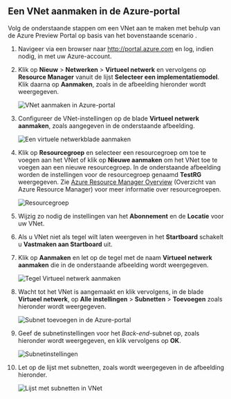 ## Een VNet aanmaken in de Azure-portal
Volg de onderstaande stappen om een VNet aan te maken met behulp van de Azure Preview Portal op basis van het bovenstaande scenario .

1. Navigeer via een browser naar http://portal.azure.com en log, indien nodig, in met uw Azure-account.
2. Klik op **Nieuw** > **Netwerken** > **Virtueel netwerk** en vervolgens op **Resource Manager** vanuit de lijst **Selecteer een implementatiemodel**. Klik daarna op **Aanmaken**, zoals in de afbeelding hieronder wordt weergegeven.
   
    ![VNet aanmaken in Azure-portal](./media/virtual-networks-create-vnet-arm-pportal-include/vnet-create-arm-pportal-figure1.gif)
3. Configureer de VNet-instellingen op de blade **Virtueel netwerk aanmaken**, zoals aangegeven in de onderstaande afbeelding.
   
    ![Een virtuele netwerkblade aanmaken](./media/virtual-networks-create-vnet-arm-pportal-include/vnet-create-arm-pportal-figure2.png)
4. Klik op **Resourcegroep** en selecteer een resourcegroep om toe te voegen aan het VNet of klik op **Nieuwe aanmaken** om het VNet toe te voegen aan een nieuwe resourcegroep. In de onderstaande afbeelding worden de instellingen voor de resourcegroep genaamd **TestRG** weergegeven. Zie [Azure Resource Manager Overview](../articles/resource-group-overview.md#resource-groups) (Overzicht van Azure Resource Manager) voor meer informatie over resourcegroepen.
   
    ![Resourcegroep](./media/virtual-networks-create-vnet-arm-pportal-include/vnet-create-arm-pportal-figure3.png)
5. Wijzig zo nodig de instellingen van het **Abonnement** en de **Locatie** voor uw VNet. 
6. Als u VNet niet als tegel wilt laten weergeven in het **Startboard** schakelt u **Vastmaken aan Startboard** uit. 
7. Klik op **Aanmaken** en let op de tegel met de naam **Virtueel netwerk aanmaken** die in de onderstaande afbeelding wordt weergegeven.
   
    ![Tegel Virtueel netwerk aanmaken](./media/virtual-networks-create-vnet-arm-pportal-include/vnet-create-arm-pportal-figure4.png)
8. Wacht tot het VNet is aangemaakt en klik vervolgens, in de blade **Virtueel netwerk**, op **Alle instellingen** > **Subnetten** > **Toevoegen** zoals hieronder wordt weergegeven.
   
    ![Subnet toevoegen in de Azure-portal](./media/virtual-networks-create-vnet-arm-pportal-include/vnet-create-arm-pportal-figure5.gif)
9. Geef de subnetinstellingen voor het *Back-end*-subnet op, zoals hieronder wordt weergegeven, en klik vervolgens op **OK**. 
   
    ![Subnetinstellingen](./media/virtual-networks-create-vnet-arm-pportal-include/vnet-create-arm-pportal-figure6.png)
10. Let op de lijst met subnetten, zoals wordt weergegeven in de afbeelding hieronder.
    
    ![Lijst met subnetten in VNet](./media/virtual-networks-create-vnet-arm-pportal-include/vnet-create-arm-pportal-figure7.png)

<!--HONumber=Sep16_HO3-->


